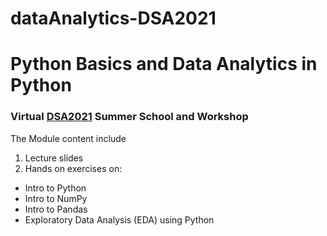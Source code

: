 # dataAnalytics-DSA2021

# Python Basics and Data Analytics in Python

### Virtual [DSA2021](https://www.datascienceafrica.org/dsa2021kimberley/) Summer School and Workshop

The Module content include
1. Lecture slides
2. Hands on exercises on:
  - Intro to Python
  - Intro to NumPy
  - Intro to Pandas
  - Exploratory Data Analysis (EDA) using Python
